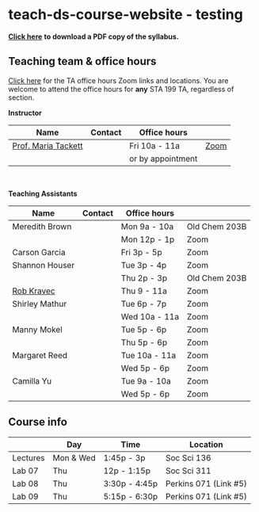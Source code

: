 # teach-ds-course-website - testing

[**Click here**](sta199-fa21-003-syllabus.pdf) **to download a PDF copy of the syllabus.**

## Teaching team & office hours

[Click here](https://docs.google.com/spreadsheets/d/1M_E0l5iXmQVkqoCeeM7XpyCo4_oQAirCe860SUjjgII/edit?usp=sharing) for the TA office hours Zoom links and locations. You are welcome to attend the office hours for **any** STA 199 TA, regardless of section. 

**Instructor**

  Name    |   Contact    |  Office hours  |  <span></span>
|-------------------|------------------|------------------|------------------ 
|[Prof. Maria Tackett](http://stat.duke.edu/~mt324/) | <a href="mailto:maria.tackett@duke.edu" title="email"><i class="fa fa-envelope"></i></a>  | Fri 10a - 11a | [Zoom](https://duke.zoom.us/j/94653677939)
| |  | or by appointment | 

<br> 

**Teaching Assistants**

Name    | Contact    | Office hours  |  <span></span>
|-------------------|------------------|------------------|------------------ 
| Meredith Brown| <a href="mailto:meredith.brown@duke.edu" title="email"><i class="fa fa-envelope"></i></a> | Mon 9a - 10a | Old Chem 203B |
| |  | Mon 12p - 1p | Zoom |
| Carson Garcia| <a href="mailto:carson.garcia@duke.edu" title="email"><i class="fa fa-envelope"></i></a> | Fri 3p - 5p | Zoom |
|Shannon Houser | <a href="mailto:shannon.houser@duke.edu" title="email"><i class="fa fa-envelope"></i></a> | Tue 3p - 4p | Zoom |
| |  | Thu 2p - 3p | Old Chem 203B |
| [Rob Kravec](https://www.linkedin.com/in/robert-kravec-49873a89) | <a href="mailto:robert.kravec@duke.edu" title="email"><i class="fa fa-envelope"></i></a> | Thu  9 - 11a| Zoom |
| Shirley Mathur| <a href="mailto:shirley.mathurc@duke.edu" title="email"><i class="fa fa-envelope"></i></a> | Tue 6p - 7p | Zoom |
| |  | Wed 10a - 11a | Zoom |
| Manny Mokel| <a href="mailto:emmanuel.mokel@duke.edu" title="email"><i class="fa fa-envelope"></i></a> | Tue 5p - 6p  |Zoom|
|| | Thu 5p - 6p  |Zoom|
| Margaret Reed| <a href="mailto:margaret.reed@duke.edu" title="email"><i class="fa fa-envelope"></i></a> | Tue 10a - 11a | Zoom|
| |  | Wed 5p - 6p | Zoom|
| Camilla Yu| <a href="mailto:yue.yu652@duke.edu" title="email"><i class="fa fa-envelope"></i></a> | Tue 9a - 10a | Zoom |
| |  | Wed 5p - 6p | Zoom |

## Course info 

 <span></span> | Day  |   Time   |  Location  | 
|-------------------|------------------|------------------|------------------|
Lectures | Mon & Wed | 1:45p - 3p | Soc Sci 136 |
Lab 07 |Thu | 12p - 1:15p | Soc Sci 311 |
Lab 08 |Thu | 3:30p - 4:45p | Perkins 071 (Link #5)|
Lab 09 |Thu | 5:15p - 6:30p |  Perkins 071 (Link #5) |
